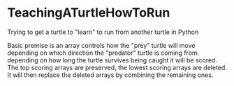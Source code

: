 # TeachingATurtleHowToRun
Trying to get a turtle to "learn" to run from another turtle in Python

Basic premise is an array controls how the "prey" turtle will move depending on which direction the "predator" turtle is coming from. depending on how long the turtle survives being caught it will be scored. The top scoring arrays are preserved, the lowest scoring arrays are deleted. It will then replace the deleted arrays by combining the remaining ones.
